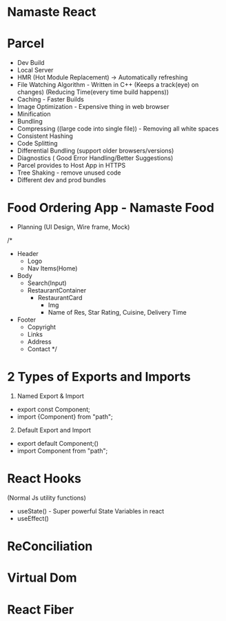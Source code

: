 # Namaste React

# Parcel

- Dev Build
- Local Server
- HMR (Hot Module Replacement) -> Automatically refreshing
- File Watching Algorithm - Written in C++ (Keeps a track(eye) on changes)
  (Reducing Time(every time build happens))
- Caching - Faster Builds
- Image Optimization - Expensive thing in web browser
- Minification
- Bundling
- Compressing ((large code into single file)) - Removing all white spaces
- Consistent Hashing
- Code Splitting
- Differential Bundling (support older browsers/versions)
- Diagnostics ( Good Error Handling/Better Suggestions)
- Parcel provides to Host App in HTTPS
- Tree Shaking - remove unused code
- Different dev and prod bundles

# Food Ordering App - Namaste Food

- Planning (UI Design, Wire frame, Mock)

/\*

- Header
  - Logo
  - Nav Items(Home)
- Body
  - Search(Input)
  - RestaurantContainer
    - RestaurantCard
      - Img
      - Name of Res, Star Rating, Cuisine, Delivery Time
- Footer
  - Copyright
  - Links
  - Address
  - Contact
    \*/

# 2 Types of Exports and Imports

1. Named Export & Import

- export const Component;
- import {Component} from "path";

2. Default Export and Import

- export default Component;(<name of variable>)
- import Component from "path";

# React Hooks

(Normal Js utility functions)

- useState() - Super powerful State Variables in react
- useEffect()

# ReConciliation

# Virtual Dom

# React Fiber
